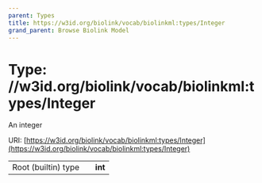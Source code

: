 ```yaml
---
parent: Types
title: https://w3id.org/biolink/vocab/biolinkml:types/Integer
grand_parent: Browse Biolink Model
---
```


# Type: //w3id.org/biolink/vocab/biolinkml:types/Integer


An integer

URI: [https://w3id.org/biolink/vocab/biolinkml:types/Integer](https://w3id.org/biolink/vocab/biolinkml:types/Integer)

|  |  |  |
| --- | --- | --- |
| Root (builtin) type | | **int** |
